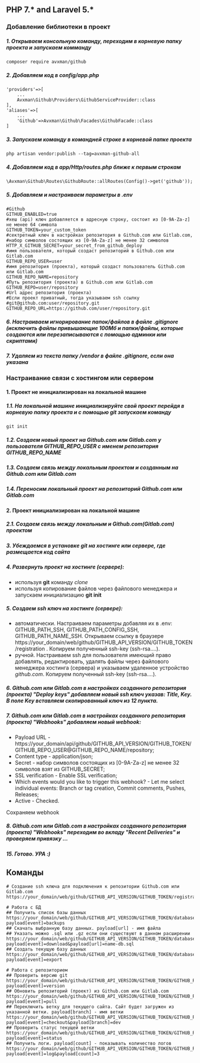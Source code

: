 ## PHP 7.* and Laravel 5.*

### Добавление библиотеки в проект

##### 1. Открываем консольную команду, переходим в корневую папку проекта и запускаем комманду
```composer
composer require avxman/github
```

##### 2. Добавляем код в config/app.php
```text
'providers'=>[
    ...
    Avxman\Github\Providers\GithubServiceProvider::class
],
'aliases'=>[
    ...
    'Github'=>Avxman\Github\Facades\GithubFacade::class
]
```

##### 3. Запускаем команду в командней строке в корневой папке проекта
```shell
php artisan vendor:publish --tag=avxman-github-all
```

##### 4. Добавляем код в app/Http/routes.php ближе к первым строкам
```text
\Avxman\Github\Routes\GithubRoute::allRoutes(Config()->get('github'));
```

##### 5. Добавляем и настраиваем параметры в .env
```dotenv
#Github
GITHUB_ENABLED=true
#хеш (api) ключ добавляется в адресную строку, состоит из [0-9A-Za-z] не менее 64 символа
GITHUB_TOKEN=your_custom_token
#сектретный ключ в настройках репозитория в Github.com или Gitlab.com,
#набор символов состоящих из [0-9A-Za-z] не менее 32 символов
HTTP_X_GITHUB_SECRET=your_secret_from_github_deploy
#имя пользователя, который создаст репозиторий в Github.com или Gitlab.com
GITHUB_REPO_USER=user
#имя репозитория (проекта), который создаст пользователь Github.com или Gitlab.com
GITHUB_REPO_NAME=repository
#Путь репозитория (проекта) в Github.com или Gitlab.com
GITHUB_REPO=user/repository
#Url адрес репозитория (проекта)
#Если проект приватный, тогда указываем ssh ссылку
#git@github.com:user/repository.git
GITHUB_REPO_URL=https://github.com/user/repository.git
```

##### 6. Настраиваем игнорирование папок/файлов в файле .gitignore (исключить файлы привышающие 100Мб и папки/файлы, которые создаются или перезаписываются с помощью админки или скриптами)

##### 7. Удаляем из текста папку /vendor в файле .gitignore, если она указана

### Настраивание связи с хостингом или сервером

#### 1. Проект не инициализирован на локальной машине
##### 1.1. На локальной машине инициализируйте свой проект перейдя в корневую папку проекта и с помощью git запускаем команду
```shell
git init
```

##### 1.2. Создаем новый проект на Github.com или Gitlab.com у пользователя GITHUB_REPO_USER с именем репозитория GITHUB_REPO_NAME

##### 1.3. Создаем связь между локальным проектом и созданным на Github.com или Gitlab.com

##### 1.4. Переносим локальный проект на репозиторий Github.com или Gitlab.com

#### 2. Проект инициализирован на локальной машине

##### 2.1. Создаем связь между локальным и Github.com(Gitlab.com) проектом

##### 3. Убеждаемся в установке git на хостинге или сервере, где размещается код сайта

##### 4. Развернуть проект на хостинге (сервере):
* используя **git** команду *clone*
* используя копирование файлов через файлового менеджера и запускаем инициализацию **git init**

##### 5. Создаем ssh ключ на хостинге (сервере):
* автоматически. Настраиваем параметры добавляя их в .env: GITHUB_PATH_SSH, GITHUB_PATH_CONFIG_SSH, GITHUB_PATH_NAME_SSH. Открываем ссылку в браузере https://your_domain/web/github/GITHUB_API_VERSION/GITHUB_TOKEN/registration . Копируем полученный ssh-key (ssh-rsa....).
* ручной. Настраиваем ssh для пользователя имеющий право добавлять, редактировать, удалять файлы через файлового менеджера хостинга (сервера) и указываем удаленное устройство *github.com*. Копируем полученный ssh-key (ssh-rsa....).

##### 6. Github.com или Gitlab.com в настройках созданного репозитория (проекта) *"Deploy keys"* добавляем новый ssh ключ указав: Title, Key. В поле Key вставляем скопированный ключ из 12 пункта.

##### 7. Github.com или Gitlab.com в настройках созданного репозитория (проекта) *"Webhooks"* добавляем новый webhook:
* Payload URL - https://your_domain/api/github/GITHUB_API_VERSION/GITHUB_TOKEN/GITHUB_REPO_USER@GITHUB_REPO_NAME/repository;
* Content type - application/json;
* Secret - набор символов состоящих из [0-9A-Za-z] не менее 32 символов взят из GITHUB_SECRET;
* SSL verification - Enable SSL verification;
* Which events would you like to trigger this webhook? - Let me select individual events: Branch or tag creation, Commit comments, Pushes, Releases;
* Active - Checked.

Сохраняем webhook

##### 8. Github.com или Gitlab.com в настройках созданного репозитория (проекта) *"Webhooks"* переходим во вкладу *"Recent Deliveries"* и проверяем привязку ...

##### 15. Готово. УРА :)

## Команды
```shell
# Создание ssh ключа для подключения к репозитории Github.com или Gitlab.com
https://your_domain/web/github/GITHUB_API_VERSION/GITHUB_TOKEN/registration

# Работа с БД
## Получить список базы данных
https://your_domain/web/github/GITHUB_API_VERSION/GITHUB_TOKEN/database?payload[event]=backups
## Скачать выбранную базу данных. payload[url] - имя файла
## Указать можно .sql или .gz если они существуют в данном расширении
https://your_domain/web/github/GITHUB_API_VERSION/GITHUB_TOKEN/database?payload[event]=download&payload[url]=name-db.sql
## Создать текущую базу данных
https://your_domain/web/github/GITHUB_API_VERSION/GITHUB_TOKEN/database?payload[event]=export

# Работа с репозиторием
## Проверить версию git
https://your_domain/web/github/GITHUB_API_VERSION/GITHUB_TOKEN/GITHUB_REPO_USER@GITHUB_REPO_NAME/repository?payload[event]=version
## Обновить репозиторий (проект) из Github.com или Gitlab.com
https://your_domain/web/github/GITHUB_API_VERSION/GITHUB_TOKEN/GITHUB_REPO_USER@GITHUB_REPO_NAME/repository?payload[event]=pull
## Переключить ветку для текущего сайта. Сайт будет загружен из указанной ветки. payload[branch] - имя ветки
https://your_domain/web/github/GITHUB_API_VERSION/GITHUB_TOKEN/GITHUB_REPO_USER@GITHUB_REPO_NAME/repository?payload[event]=checkout&payload[branch]=dev
## Проверить статус текущей ветки
https://your_domain/web/github/GITHUB_API_VERSION/GITHUB_TOKEN/GITHUB_REPO_USER@GITHUB_REPO_NAME/repository?payload[event]=status
## Получить логи. payload[count] - показывать количество логов
https://your_domain/web/github/GITHUB_API_VERSION/GITHUB_TOKEN/GITHUB_REPO_USER@GITHUB_REPO_NAME/repository?payload[event]=log&payload[count]=3
```
